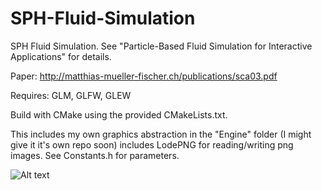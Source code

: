 # SPH-Fluid-Simulation
SPH Fluid Simulation. See "Particle-Based Fluid Simulation for Interactive Applications" for details.

Paper: http://matthias-mueller-fischer.ch/publications/sca03.pdf

Requires: GLM, GLFW, GLEW

Build with CMake using the provided CMakeLists.txt.

This includes my own graphics abstraction in the "Engine" folder (I might give it it's own repo soon) includes LodePNG for reading/writing png images. See Constants.h for parameters.

![Alt text](https://andaharoo.files.wordpress.com/2017/12/2017-12-07-17_56_44-animate.png?w=2000&h=)